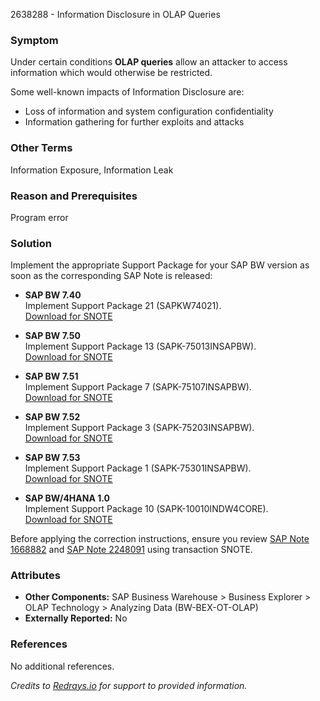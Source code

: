 2638288 - Information Disclosure in OLAP Queries

### Symptom

Under certain conditions **OLAP queries** allow an attacker to access information which would otherwise be restricted.

Some well-known impacts of Information Disclosure are:
- Loss of information and system configuration confidentiality
- Information gathering for further exploits and attacks

### Other Terms

Information Exposure, Information Leak

### Reason and Prerequisites

Program error

### Solution

Implement the appropriate Support Package for your SAP BW version as soon as the corresponding SAP Note is released:

- **SAP BW 7.40**  
  Implement Support Package 21 (SAPKW74021).  
  [Download for SNOTE](https://me.sap.com/supportpackage/SAPKW74021)

- **SAP BW 7.50**  
  Implement Support Package 13 (SAPK-75013INSAPBW).  
  [Download for SNOTE](https://me.sap.com/supportpackage/SAPK-75013INSAPBW)

- **SAP BW 7.51**  
  Implement Support Package 7 (SAPK-75107INSAPBW).  
  [Download for SNOTE](https://me.sap.com/supportpackage/SAPK-75107INSAPBW)

- **SAP BW 7.52**  
  Implement Support Package 3 (SAPK-75203INSAPBW).  
  [Download for SNOTE](https://me.sap.com/supportpackage/SAPK-75203INSAPBW)

- **SAP BW 7.53**  
  Implement Support Package 1 (SAPK-75301INSAPBW).  
  [Download for SNOTE](https://me.sap.com/supportpackage/SAPK-75301INSAPBW)

- **SAP BW/4HANA 1.0**  
  Implement Support Package 10 (SAPK-10010INDW4CORE).  
  [Download for SNOTE](https://me.sap.com/supportpackage/SAPK-10010INDW4CORE)

Before applying the correction instructions, ensure you review [SAP Note 1668882](https://me.sap.com/notes/1668882) and [SAP Note 2248091](https://me.sap.com/notes/2248091) using transaction SNOTE.

### Attributes

- **Other Components:** SAP Business Warehouse > Business Explorer > OLAP Technology > Analyzing Data (BW-BEX-OT-OLAP)
- **Externally Reported:** No

### References

No additional references.

*Credits to [Redrays.io](https://redrays.io) for support to provided information.*